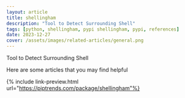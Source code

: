 ```yaml
---
layout: article
title: shellingham
description: "Tool to Detect Surrounding Shell"
tags: [python, shellingham, pypi shellingham, pypi, references]
date: 2023-12-27
cover: /assets/images/related-articles/general.png
---
```


Tool to Detect Surrounding Shell

Here are some articles that you may find helpful

{% include link-preview.html url="https://piptrends.com/package/shellingham"%}